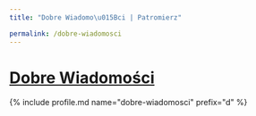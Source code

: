 ```yaml
---
title: "Dobre Wiadomo\u015Bci | Patromierz"

permalink: /dobre-wiadomosci
---
```


# [Dobre Wiadomości](https://patronite.pl/dobre-wiadomosci)

{% include profile.md name="dobre-wiadomosci" prefix="d" %}
